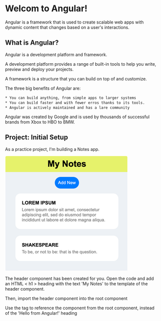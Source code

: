 # Welcom to Angular!

Angular is a framework that is used to create scalable web apps with dynamic
content that changes based on a user's interactions.

## What is Angular?

Angular is a development platform and framework.

A development platform provides a range of built-in tools to help you write, 
preview and deploy your projects.

A framework is a structure that you can build on top of and customize.

The three big benefits of Angular are:

    * You can build anything, from simple apps to larger systems
    * You can build faster and with fewer erros thanks to its tools.
    * Angular is actively maintained and has a lare community

Angular was created by Google and is used by thousands of successful brands from Xbox to HBO to BMW.


## Project: Initial Setup

As a practice project, I'm building a Notes app.

![img.png](img.png)


The header component has been created for you. Open the code and add an HTML < h1 > heading with the text 'My Notes' to the template of the header component.

Then, import the header component into the root component

Use the <app-header /> tag to reference the component from the root component, instead of the 'Hello from Angular!' heading

